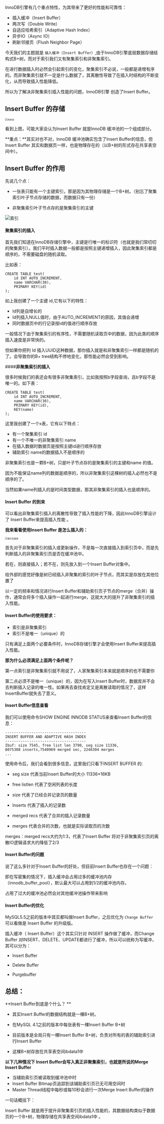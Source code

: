 ## 

InnoDB引擎有几个重点特性，为其带来了更好的性能和可靠性：

-  插入缓冲（Insert Buffer）
-  两次写（Double Write）
-  自适应哈希索引（Adaptive Hash Index）
-  异步IO（Async IO）
-  刷新邻接页（Flush Neighbor Page）



今天我们的主题就是 `插入缓冲（Insert Buffer）`,由于InnoDB引擎底层数据存储结构式B+树，而对于索引我们又有聚集索引和非聚集索引。



在进行数据插入时必然会引起索引的变化，聚集索引不必说，一般都是递增有序的。而非聚集索引就不一定是什么数据了，其离散性导致了在插入时结构的不断变化，从而导致插入性能降低。



所以为了解决非聚集索引插入性能的问题，InnoDB引擎 创造了Insert Buffer。





## Insert Buffer 的存储



<img src="/Users/luqiang/Downloads/公众号图片/内存池.jpg" alt="内存池" style="zoom:50%;" />



看到上图，可能大家会认为Insert Buffer 就是InnoDB 缓冲池的一个组成部分。



**重点：**其实对也不对，InnoDB 缓冲池确实包含了Insert Buffer的信息，但Insert Buffer 其实和数据页一样，也是物理存在的（以B+树的形式存在共享表空间中）。



## **Insert Buffer 的作用**



先说几个点：

- 一张表只能有一个主键索引，那是因为其物理存储是一个B+树。（别忘了聚集索引叶子节点存储的数据，而数据只有一份）

- 非聚集索引叶子节点存的是聚集索引的主键

  

![索引](/Users/luqiang/Downloads/公众号图片/索引.png)



#### **聚集索引的插入**



首先我们知道在InnoDB存储引擎中，主键是行唯一的标识符（也就是我们常叨叨的聚集索引）。我们平时插入数据一般都是按照主键递增插入，因此聚集索引都是顺序的，不需要磁盘的随机读取。



比如表：

```
CREATE TABLE test(
	id INT AUTO_INCREMENT,
	name VARCHAR(30),
	PRIMARY KEY(id)
);
```



如上我创建了一个主键 id,它有以下的特性：

- Id列是自增长的
- Id列插入NULL值时，由于AUTO_INCREMENT的原因，其值会递增
- 同时数据页中的行记录按id的值进行顺序存放



一般情况下由于聚集索引的有序性，不需要随机读取页中的数据，因为此类的顺序插入速度是非常快的。



但如果你把列 Id 插入UUID这种数据，那你插入就是和非聚集索引一样都是随机的了。会导致你的B+ tree结构不停地变化，那性能必然会受到影响。



####**非聚集索引的插入**



很多时候我们的表还会有很多非聚集索引，比如我按照b字段查询，且b字段不是唯一的。如下表：



```
CREATE TABLE test(
	id INT AUTO_INCREMENT,
	name VARCHAR(30),
	PRIMARY KEY(id),
	KEY(name)
);
```



这里我创建了一个x表，它有以下特点：

- 有一个聚集索引 id
- 有一个不唯一的非聚集索引 name
- 在插入数据时数据页是按照主键id进行顺序存放
- 辅助索引 name的数据插入不是顺序的



非聚集索引也是一颗B+树，只是叶子节点存的是聚集索引的主键和name 的值。

因为不能保证name列的数据是顺序的，所以非聚集索引这棵树的插入必然也不是顺序的了。

当然如果name列插入的是时间类型数据，那其非聚集索引的插入也是顺序的。



#### **Insert Buffer 的到来**



可以看出非聚集索引插入的离散性导致了插入性能的下降，因此InnoDB引擎设计了 Insert Buffer来提高插入性能 。



**我来看看使用Insert Buffer 是怎么插入的：**



<img src="/Users/luqiang/Downloads/公众号图片/索引页使用.jpg" alt="索引页使用" style="zoom:50%;" />



首先对于非聚集索引的插入或更新操作，不是每一次直接插入到索引页中，而是先判断插入的非聚集索引页是否在缓冲池中。

若在，则直接插入；若不在，则先放入到一个Insert Buffer对象中。

给外部的感觉好像是树已经插入非聚集的索引的叶子节点，而其实是存放在其他位置了

以一定的频率和情况进行Insert Buffer和辅助索引页子节点的merge（合并）操作，通常会将多个插入操作一起进行merge，这就大大的提升了非聚集索引的插入性能。



#### **Insert Buffer的使用要求**：

- 索引是非聚集索引
- 索引不是唯一（unique）的



只有满足上面两个必要条件时，InnoDB存储引擎才会使用Insert Buffer来提高插入性能。



**那为什么必须满足上面两个条件呢？**



第一点索引是非聚集索引就不用说了，人家聚集索引本来就是顺序的也不需要你



第二点必须不是唯一（unique）的，因为在写入Insert Buffer时，数据库并不会去判断插入记录的唯一性。如果再去查找肯定又是离散读取的情况了，这样InsertBuffer就失去了意义。



#### **Insert Buffer信息查看**



我们可以使用命令SHOW ENGINE INNODB STATUS来查看Insert Buffer的信息：

```
-------------------------------------
INSERT BUFFER AND ADAPTIVE HASH INDEX
-------------------------------------
Ibuf: size 7545, free list len 3790, seg size 11336, 
8075308 inserts,7540969 merged sec, 2246304 merges
...

```



使用命令后，我们会看到很多信息，这里我们只看下INSERT BUFFER 的:



- seg size 代表当前Insert Buffer的大小  11336*16KB

- free listlen 代表了空闲列表的长度

- size 代表了已经合并记录页的数量

- Inserts 代表了插入的记录数

- merged recs 代表了合并的插入记录数量

- merges 代表合并的次数，也就是实际读取页的次数

  

merges：merged recs大约为1∶3，代表了Insert Buffer 将对于非聚集索引页的离散IO逻辑请求大约降低了2/3



#### **Insert Buffer的问题**



说了这么多针对于Insert Buffer的好处，但目前Insert Buffer也存在一个问题：

即在写密集的情况下，插入缓冲会占用过多的缓冲池内存（innodb_buffer_pool），默认最大可以占用到1/2的缓冲池内存。

占用了过大的缓冲池必然会对其他缓冲池操作带来影响

 

#### **Insert Buffer的优化**



MySQL5.5之前的版本中其实都叫做Insert Buffer，之后优化为 `Change Buffer `可以看做是 Insert Buffer 的升级版。



插入缓冲（ Insert Buffer）这个其实只针对 INSERT 操作做了缓冲，而Change Buffer 对INSERT、DELETE、UPDATE都进行了缓冲，所以可以统称为写缓冲，其可以分为：

- Insert Buffer  

- Delete Buffer   

- Purgebuffer  

 

## 总结：



**Insert Buffer到底是个什么？ **

- 其实Insert Buffer的数据结构就是一棵B+树。

- 在MySQL 4.1之前的版本中每张表有一棵Insert Buffer B+树

- 目前版本是全局只有一棵Insert Buffer B+树，负责对所有的表的辅助索引进行Insert Buffer

- 这棵B+树存放在共享表空间ibdata1中 



**以下几种情况下 Insert Buffer会写入真正非聚集索引，也就是所说的Merge Insert Buffer**

- 当辅助索引页被读取到缓冲池中时
- Insert Buffer Bitmap页追踪到该辅助索引页已无可用空间时
- Master Thread线程中每秒或每10秒会进行一次Merge Insert Buffer的操作



一句话概括下：

Insert Buffer 就是用于提升非聚集索引页的插入性能的，其数据结构类似于数据页的一个B+树，物理存储在共享表空间ibdata1中 。


